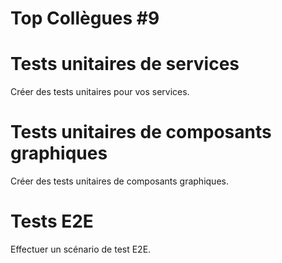 # Top Collègues #9

# Tests unitaires de services

Créer des tests unitaires pour vos services.

# Tests unitaires de composants graphiques

Créer des tests unitaires de composants graphiques.

# Tests E2E

Effectuer un scénario de test E2E.